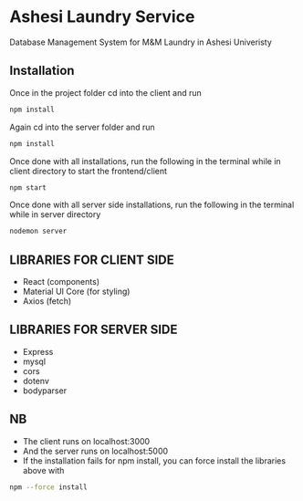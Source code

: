 # Ashesi Laundry Service

Database Management System for M&M Laundry in Ashesi Univeristy

## Installation

Once in the project folder
cd into the client and run

```bash
npm install
```

Again cd into the server folder and run

```bash
npm install
```

Once done with all installations, run the following in the terminal while in client directory to start the frontend/client

```bash
npm start
```

Once done with all server side installations, run the following in the terminal while in server directory

```bash
nodemon server
```

## LIBRARIES FOR CLIENT SIDE

- React (components)
- Material UI Core (for styling)
- Axios (fetch)

## LIBRARIES FOR SERVER SIDE

- Express
- mysql
- cors
- dotenv
- bodyparser

## NB

- The client runs on localhost:3000
- And the server runs on localhost:5000
- If the installation fails for npm install, you can force install the libraries above with

```bash
npm --force install
```

